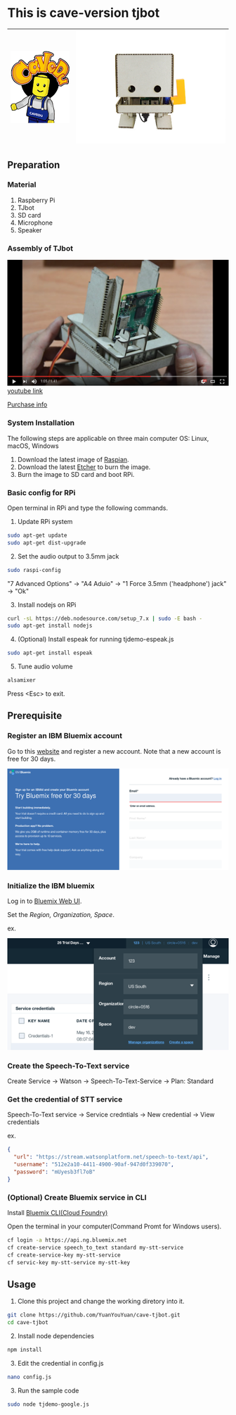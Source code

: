 # This is cave-version tjbot

| ![cavedu](./pic/cavedu.png) | ![cave-tjbot](./pic/cave-tjbot.jpg) |
|-----------------------------|-------------------------------------|

## Preparation

### Material

1. Raspberry Pi
2. TJbot
3. SD card
4. Microphone
5. Speaker

### Assembly of TJbot

![](./pic/tjbot-assembly.png)
[youtube link](https://www.youtube.com/watch?v=MpL4BeQ3Nqc)

[Purchase info](http://shop.robotkingdom.com.tw/tjbot01.html)

### System Installation

The following steps are applicable on three main computer OS: Linux, macOS, Windows

1. Download the latest image of [Raspian](https://www.raspberrypi.org/downloads/raspbian/).
2. Download the latest [Etcher](https://etcher.io/) to burn the image.
3. Burn the image to SD card and boot RPi.

### Basic config for RPi

Open terminal in RPi and type the following commands.

1. Update RPi system

```sh
sudo apt-get update
sudo apt-get dist-upgrade
```

2. Set the audio output to 3.5mm jack

```sh
sudo raspi-config
```
"7 Advanced Options" -> "A4 Aduio" -> "1 Force 3.5mm ('headphone') jack" -> "Ok"

3. Install nodejs on RPi

```sh
curl -sL https://deb.nodesource.com/setup_7.x | sudo -E bash -
sudo apt-get install nodejs
```

4. (Optional) Install espeak for running tjdemo-espeak.js

```sh
sudo apt-get install espeak
```

5. Tune audio volume

```sh
alsamixer
```

Press \<Esc\> to exit.

## Prerequisite

### Register an IBM Bluemix account

Go to this [website](https://console.ng.bluemix.net/registration/) and register a new account.
Note that a new account is free for 30 days.

![](./pic/ibm-registration.png)

### Initialize the IBM bluemix

Log in to [Bluemix Web UI](console.ng.bluemix.net).

Set the *Region, Organization, Space*.

ex.

![](./pic/ibm-account-info.png)

### Create the Speech-To-Text service

Create Service -> Watson -> Speech-To-Text-Service -> Plan: Standard

### Get the credential of STT service

Speech-To-Text service -> Service credntials -> New credential -> View credentials

ex.

```json
{
  "url": "https://stream.watsonplatform.net/speech-to-text/api",
  "username": "512e2a10-4411-4900-90af-947d0f339070",
  "password": "mUyesb3fl7oB"
}

```


### (Optional) Create Bluemix service in CLI

Install [Bluemix CLI(Cloud Foundry)](https://clis.ng.bluemix.net/ui/home.html)

Open the terminal in your computer(Command Promt for Windows users).

```sh
cf login -a https://api.ng.bluemix.net
cf create-service speech_to_text standard my-stt-service
cf create-service-key my-stt-service
cf servic-key my-stt-service my-stt-key
```


## Usage 

1. Clone this project and change the working diretory into it.

```sh
git clone https://github.com/YuanYouYuan/cave-tjbot.git
cd cave-tjbot
```

2. Install node dependencies

```sh
npm install
```

3. Edit the credential in config.js

```sh
nano config.js
```

3. Run the sample code

```sh
sudo node tjdemo-google.js
```


